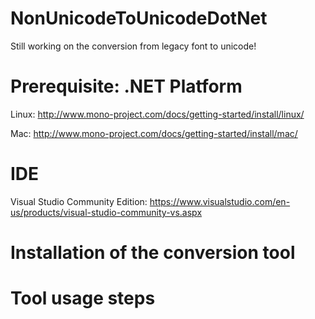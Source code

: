 # NonUnicodeToUnicodeDotNet

Still working on the conversion from legacy font to unicode!  

# Prerequisite: .NET Platform

Linux: http://www.mono-project.com/docs/getting-started/install/linux/

Mac: http://www.mono-project.com/docs/getting-started/install/mac/

# IDE

Visual Studio Community Edition: https://www.visualstudio.com/en-us/products/visual-studio-community-vs.aspx


# Installation of the conversion tool


# Tool usage steps


